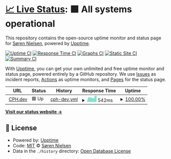 # [📈 Live Status](https://sorennielsen.github.io/upptime-cph.dev): <!--live status--> **🟩 All systems operational**

This repository contains the open-source uptime monitor and status page for [Søren Nielsen](https://cph.dev/), powered by [Upptime](https://github.com/upptime/upptime).

[![Uptime CI](https://github.com/koj-co/upptime/workflows/Uptime%20CI/badge.svg)](https://github.com/koj-co/upptime/actions?query=workflow%3A%22Uptime+CI%22)
[![Response Time CI](https://github.com/koj-co/upptime/workflows/Response%20Time%20CI/badge.svg)](https://github.com/koj-co/upptime/actions?query=workflow%3A%22Response+Time+CI%22)
[![Graphs CI](https://github.com/koj-co/upptime/workflows/Graphs%20CI/badge.svg)](https://github.com/koj-co/upptime/actions?query=workflow%3A%22Graphs+CI%22)
[![Static Site CI](https://github.com/koj-co/upptime/workflows/Static%20Site%20CI/badge.svg)](https://github.com/koj-co/upptime/actions?query=workflow%3A%22Static+Site+CI%22)
[![Summary CI](https://github.com/koj-co/upptime/workflows/Summary%20CI/badge.svg)](https://github.com/koj-co/upptime/actions?query=workflow%3A%22Summary+CI%22)

With [Upptime](https://upptime.js.org), you can get your own unlimited and free uptime monitor and status page, powered entirely by a GitHub repository. We use [Issues](https://github.com/sorennielsen/upptime-cph.dev/issues) as incident reports, [Actions](https://github.com/sorennielsen/upptime-cph.dev/actions) as uptime monitors, and [Pages](https://sorennielsen.github.io/upptime-cph.dev) for the status page.

<!--start: status pages-->
<!-- This summary is generated by Upptime (https://github.com/upptime/upptime) -->
<!-- Do not edit this manually, your changes will be overwritten -->
<!-- prettier-ignore -->
| URL | Status | History | Response Time | Uptime |
| --- | ------ | ------- | ------------- | ------ |
| <img alt="" src="https://icons.duckduckgo.com/ip3/cph.dev.ico" height="13"> [CPH.dev](https://cph.dev) | 🟩 Up | [cph-dev.yml](https://github.com/sorennielsen/upptime-cph.dev/commits/HEAD/history/cph-dev.yml) | <details><summary><img alt="Response time graph" src="./graphs/cph-dev/response-time-week.png" height="20"> 542ms</summary><br><a href="https://status.cph.dev/history/cph-dev"><img alt="Response time 546" src="https://img.shields.io/endpoint?url=https%3A%2F%2Fraw.githubusercontent.com%2Fsorennielsen%2Fupptime-cph.dev%2FHEAD%2Fapi%2Fcph-dev%2Fresponse-time.json"></a><br><a href="https://status.cph.dev/history/cph-dev"><img alt="24-hour response time 642" src="https://img.shields.io/endpoint?url=https%3A%2F%2Fraw.githubusercontent.com%2Fsorennielsen%2Fupptime-cph.dev%2FHEAD%2Fapi%2Fcph-dev%2Fresponse-time-day.json"></a><br><a href="https://status.cph.dev/history/cph-dev"><img alt="7-day response time 542" src="https://img.shields.io/endpoint?url=https%3A%2F%2Fraw.githubusercontent.com%2Fsorennielsen%2Fupptime-cph.dev%2FHEAD%2Fapi%2Fcph-dev%2Fresponse-time-week.json"></a><br><a href="https://status.cph.dev/history/cph-dev"><img alt="30-day response time 545" src="https://img.shields.io/endpoint?url=https%3A%2F%2Fraw.githubusercontent.com%2Fsorennielsen%2Fupptime-cph.dev%2FHEAD%2Fapi%2Fcph-dev%2Fresponse-time-month.json"></a><br><a href="https://status.cph.dev/history/cph-dev"><img alt="1-year response time 556" src="https://img.shields.io/endpoint?url=https%3A%2F%2Fraw.githubusercontent.com%2Fsorennielsen%2Fupptime-cph.dev%2FHEAD%2Fapi%2Fcph-dev%2Fresponse-time-year.json"></a></details> | <details><summary><a href="https://status.cph.dev/history/cph-dev">100.00%</a></summary><a href="https://status.cph.dev/history/cph-dev"><img alt="All-time uptime 99.96%" src="https://img.shields.io/endpoint?url=https%3A%2F%2Fraw.githubusercontent.com%2Fsorennielsen%2Fupptime-cph.dev%2FHEAD%2Fapi%2Fcph-dev%2Fuptime.json"></a><br><a href="https://status.cph.dev/history/cph-dev"><img alt="24-hour uptime 100.00%" src="https://img.shields.io/endpoint?url=https%3A%2F%2Fraw.githubusercontent.com%2Fsorennielsen%2Fupptime-cph.dev%2FHEAD%2Fapi%2Fcph-dev%2Fuptime-day.json"></a><br><a href="https://status.cph.dev/history/cph-dev"><img alt="7-day uptime 100.00%" src="https://img.shields.io/endpoint?url=https%3A%2F%2Fraw.githubusercontent.com%2Fsorennielsen%2Fupptime-cph.dev%2FHEAD%2Fapi%2Fcph-dev%2Fuptime-week.json"></a><br><a href="https://status.cph.dev/history/cph-dev"><img alt="30-day uptime 100.00%" src="https://img.shields.io/endpoint?url=https%3A%2F%2Fraw.githubusercontent.com%2Fsorennielsen%2Fupptime-cph.dev%2FHEAD%2Fapi%2Fcph-dev%2Fuptime-month.json"></a><br><a href="https://status.cph.dev/history/cph-dev"><img alt="1-year uptime 99.99%" src="https://img.shields.io/endpoint?url=https%3A%2F%2Fraw.githubusercontent.com%2Fsorennielsen%2Fupptime-cph.dev%2FHEAD%2Fapi%2Fcph-dev%2Fuptime-year.json"></a></details>

<!--end: status pages-->

[**Visit our status website →**](https://sorennielsen.github.io/upptime-cph.dev)

## 📄 License

- Powered by: [Upptime](https://github.com/upptime/upptime)
- Code: [MIT](./LICENSE) © [Søren Nielsen](https://cph.dev/)
- Data in the `./history` directory: [Open Database License](https://opendatacommons.org/licenses/odbl/1-0/)
